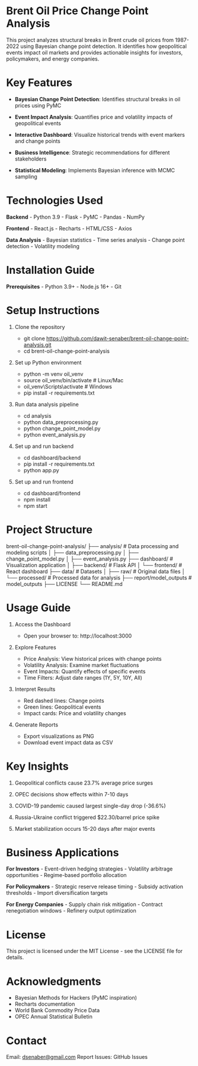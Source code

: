 # Brent Oil Price Change Point Analysis

This project analyzes structural breaks in Brent crude oil prices from 1987-2022 using Bayesian change point detection. It identifies how geopolitical events impact oil markets and provides actionable insights for investors, policymakers, and energy companies.


# Key Features

- **Bayesian Change Point Detection**: Identifies structural breaks in oil prices using PyMC

- **Event Impact Analysis**: Quantifies price and volatility impacts of geopolitical events

- **Interactive Dashboard**: Visualize historical trends with event markers and change points

- **Business Intelligence**: Strategic recommendations for different stakeholders

- **Statistical Modeling**: Implements Bayesian inference with MCMC sampling


# Technologies Used

**Backend**
    - Python 3.9
    - Flask
    - PyMC
    - Pandas
    - NumPy

**Frontend**
    - React.js
    - Recharts
    - HTML/CSS
    - Axios

**Data Analysis**
    - Bayesian statistics
    - Time series analysis
    - Change point detection
    - Volatility modeling


# Installation Guide

**Prerequisites**
    - Python 3.9+
    - Node.js 16+
    - Git


# Setup Instructions

1. Clone the repository

    - git clone https://github.com/dawit-senaber/brent-oil-change-point-analysis.git 
    - cd brent-oil-change-point-analysis

2. Set up Python environment

    - python -m venv oil_venv
    - source oil_venv/bin/activate  # Linux/Mac
    - oil_venv\Scripts\activate    # Windows
    - pip install -r requirements.txt

3. Run data analysis pipeline
    - cd analysis
    - python data_preprocessing.py
    - python change_point_model.py
    - python event_analysis.py

4. Set up and run backend
    - cd dashboard/backend
    - pip install -r requirements.txt
    - python app.py

5. Set up and run frontend
    - cd dashboard/frontend
    - npm install
    - npm start


# Project Structure

brent-oil-change-point-analysis/
├── analysis/               # Data processing and modeling scripts
│   ├── data_preprocessing.py
│   ├── change_point_model.py
│   ├── event_analysis.py
├── dashboard/              # Visualization application
│   ├── backend/            # Flask API
│   └── frontend/           # React dashboard
├── data/                   # Datasets
│   ├── raw/                # Original data files
│   └── processed/          # Processed data for analysis
├── report/model_outputs    # model_outputs
├── LICENSE
└── README.md


# Usage Guide
1. Access the Dashboard
    - Open your browser to: http://localhost:3000

2. Explore Features
    - Price Analysis: View historical prices with change points
    - Volatility Analysis: Examine market fluctuations
    - Event Impacts: Quantify effects of specific events
    - Time Filters: Adjust date ranges (1Y, 5Y, 10Y, All)

3. Interpret Results
    - Red dashed lines: Change points
    - Green lines: Geopolitical events
    - Impact cards: Price and volatility changes

4. Generate Reports
    - Export visualizations as PNG
    - Download event impact data as CSV

# Key Insights

1. Geopolitical conflicts cause 23.7% average price surges

2. OPEC decisions show effects within 7-10 days

3. COVID-19 pandemic caused largest single-day drop (-36.6%)

4. Russia-Ukraine conflict triggered $22.30/barrel price spike

5. Market stabilization occurs 15-20 days after major events


# Business Applications

**For Investors**
    - Event-driven hedging strategies
    - Volatility arbitrage opportunities
    - Regime-based portfolio allocation

**For Policymakers**
    - Strategic reserve release timing
    - Subsidy activation thresholds
    - Import diversification targets

**For Energy Companies**
    - Supply chain risk mitigation
    - Contract renegotiation windows
    - Refinery output optimization



# License
This project is licensed under the MIT License - see the LICENSE file for details.

# Acknowledgments

- Bayesian Methods for Hackers (PyMC inspiration)
- Recharts documentation
- World Bank Commodity Price Data
- OPEC Annual Statistical Bulletin

# Contact
Email: dsenaber@gmail.com
Report Issues: GitHub Issues
